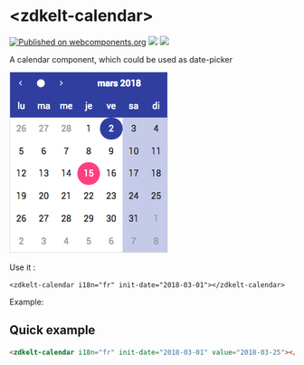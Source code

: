 # \<zdkelt-calendar\>

[![Published on webcomponents.org](https://img.shields.io/badge/webcomponents.org-published-blue.svg)](https://www.webcomponents.org/element/zedesk/zdkelt-calendar)
![](https://img.shields.io/badge/polymer-2.x-blue.svg)
![](https://img.shields.io/badge/licence-MIT-brightgreen.svg)

A calendar component, which could be used as date-picker

![zdk-calendar](hero.png)

Use it :

```
<zdkelt-calendar i18n="fr" init-date="2018-03-01"></zdkelt-calendar>
```

Example:

## Quick example

<!--
```
<custom-element-demo>
  <template>
    <script src="../webcomponentsjs/webcomponents-lite.js"></script>
    <link rel="import" href="zdkelt-calendar.html">
    <next-code-block></next-code-block>
  </template>
</custom-element-demo>
```
-->
```html
<zdkelt-calendar i18n="fr" init-date="2018-03-01" value="2018-03-25"></zdkelt-calendar>
```



